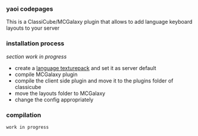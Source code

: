 ### yaoi codepages
This is a ClassiCube/MCGalaxy plugin that allows to add language keyboard layouts to your server

### installation process
*section work in progress*
- create a [language texturepack](../master/Client/example/crush.zip) and set it as server default
- compile MCGalaxy plugin 
- compile the client side plugin and move it to the plugins folder of classicube
- move the layouts folder to MCGalaxy
- change the config appropriately

### compilation
`work in progress`
